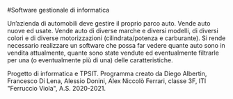 #Software gestionale di informatica

Un’azienda di automobili deve gestire il proprio parco auto. Vende auto nuove ed usate. 
Vende auto di diverse marche e diversi modelli, di diversi colori e di diverse motorizzazioni (cilindrata/potenza e carburante). Si rende necessario realizzare un software che possa 
far vedere quante auto sono in vendita attualmente, quante sono state vendute ed eventualmente filtrarle per una (o eventualmente più di una) delle caratteristiche.

Progetto di informatica e TPSIT. Programma creato da Diego Albertin, Francesco Di Lena, Alessio Donini, Alex Niccolò Ferrari, classe 3F,
ITI "Ferruccio Viola", A.S. 2020-2021.